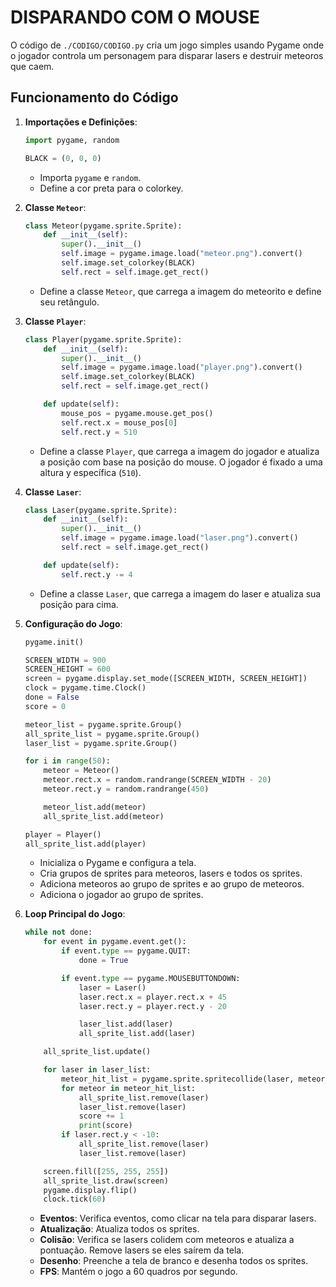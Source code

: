 # DISPARANDO COM O MOUSE
O código de `./CODIGO/CODIGO.py` cria um jogo simples usando Pygame onde o jogador controla um personagem para disparar lasers e destruir meteoros que caem.

## Funcionamento do Código
1. **Importações e Definições**:
   ```python
   import pygame, random

   BLACK = (0, 0, 0)
   ```
   - Importa `pygame` e `random`.
   - Define a cor preta para o colorkey.

2. **Classe `Meteor`**:
   ```python
   class Meteor(pygame.sprite.Sprite):
       def __init__(self):
           super().__init__()
           self.image = pygame.image.load("meteor.png").convert()
           self.image.set_colorkey(BLACK)
           self.rect = self.image.get_rect()
   ```
   - Define a classe `Meteor`, que carrega a imagem do meteorito e define seu retângulo.

3. **Classe `Player`**:
   ```python
   class Player(pygame.sprite.Sprite):
       def __init__(self):
           super().__init__()
           self.image = pygame.image.load("player.png").convert()
           self.image.set_colorkey(BLACK)
           self.rect = self.image.get_rect()

       def update(self):
           mouse_pos = pygame.mouse.get_pos()
           self.rect.x = mouse_pos[0]
           self.rect.y = 510
   ```
   - Define a classe `Player`, que carrega a imagem do jogador e atualiza a posição com base na posição do mouse. O jogador é fixado a uma altura y específica (`510`).

4. **Classe `Laser`**:
   ```python
   class Laser(pygame.sprite.Sprite):
       def __init__(self):
           super().__init__()
           self.image = pygame.image.load("laser.png").convert()
           self.rect = self.image.get_rect()

       def update(self):
           self.rect.y -= 4
   ```
   - Define a classe `Laser`, que carrega a imagem do laser e atualiza sua posição para cima.

5. **Configuração do Jogo**:
   ```python
   pygame.init()

   SCREEN_WIDTH = 900
   SCREEN_HEIGHT = 600
   screen = pygame.display.set_mode([SCREEN_WIDTH, SCREEN_HEIGHT])
   clock = pygame.time.Clock()
   done = False
   score = 0

   meteor_list = pygame.sprite.Group()
   all_sprite_list = pygame.sprite.Group()
   laser_list = pygame.sprite.Group()

   for i in range(50):
       meteor = Meteor()
       meteor.rect.x = random.randrange(SCREEN_WIDTH - 20)
       meteor.rect.y = random.randrange(450) 

       meteor_list.add(meteor)
       all_sprite_list.add(meteor)

   player = Player()
   all_sprite_list.add(player)
   ```

   - Inicializa o Pygame e configura a tela.
   - Cria grupos de sprites para meteoros, lasers e todos os sprites.
   - Adiciona meteoros ao grupo de sprites e ao grupo de meteoros.
   - Adiciona o jogador ao grupo de sprites.

6. **Loop Principal do Jogo**:
   ```python
   while not done:
       for event in pygame.event.get():
           if event.type == pygame.QUIT:
               done = True

           if event.type == pygame.MOUSEBUTTONDOWN:
               laser = Laser()
               laser.rect.x = player.rect.x + 45
               laser.rect.y = player.rect.y - 20

               laser_list.add(laser)
               all_sprite_list.add(laser)

       all_sprite_list.update() 

       for laser in laser_list:
           meteor_hit_list = pygame.sprite.spritecollide(laser, meteor_list, True)    
           for meteor in meteor_hit_list:
               all_sprite_list.remove(laser)
               laser_list.remove(laser)
               score += 1
               print(score)
           if laser.rect.y < -10:
               all_sprite_list.remove(laser)
               laser_list.remove(laser)

       screen.fill([255, 255, 255])
       all_sprite_list.draw(screen)
       pygame.display.flip()
       clock.tick(60)
   ```

   - **Eventos**: Verifica eventos, como clicar na tela para disparar lasers.
   - **Atualização**: Atualiza todos os sprites.
   - **Colisão**: Verifica se lasers colidem com meteoros e atualiza a pontuação. Remove lasers se eles saírem da tela.
   - **Desenho**: Preenche a tela de branco e desenha todos os sprites.
   - **FPS**: Mantém o jogo a 60 quadros por segundo.

